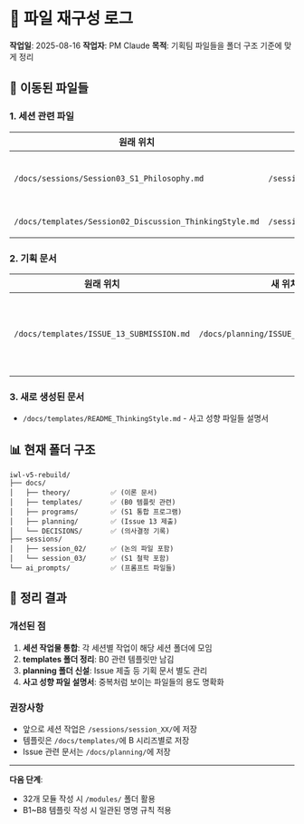 # 📁 파일 재구성 로그

**작업일**: 2025-08-16
**작업자**: PM Claude
**목적**: 기획팀 파일들을 폴더 구조 기준에 맞게 정리

## 🔄 이동된 파일들

### 1. 세션 관련 파일
| 원래 위치 | 새 위치 | 이유 |
|-----------|---------|------|
| `/docs/sessions/Session03_S1_Philosophy.md` | `/sessions/session_03/S1_Philosophy.md` | 세션 작업은 sessions 폴더에 |
| `/docs/templates/Session02_Discussion_ThinkingStyle.md` | `/sessions/session_02/Discussion_ThinkingStyle.md` | 세션 02 논의 내용 |

### 2. 기획 문서
| 원래 위치 | 새 위치 | 이유 |
|-----------|---------|------|
| `/docs/templates/ISSUE_13_SUBMISSION.md` | `/docs/planning/ISSUE_13_SUBMISSION.md` | Issue 제출 문서는 기획 폴더에 |

### 3. 새로 생성된 문서
- `/docs/templates/README_ThinkingStyle.md` - 사고 성향 파일들 설명서

## 📊 현재 폴더 구조

```
iwl-v5-rebuild/
├── docs/
│   ├── theory/          ✅ (이론 문서)
│   ├── templates/       ✅ (B0 템플릿 관련)
│   ├── programs/        ✅ (S1 통합 프로그램)
│   ├── planning/        ✅ (Issue 13 제출)
│   └── DECISIONS/       ✅ (의사결정 기록)
├── sessions/
│   ├── session_02/      ✅ (논의 파일 포함)
│   └── session_03/      ✅ (S1 철학 포함)
└── ai_prompts/          ✅ (프롬프트 파일들)
```

## 🎯 정리 결과

### 개선된 점
1. **세션 작업물 통합**: 각 세션별 작업이 해당 세션 폴더에 모임
2. **templates 폴더 정리**: B0 관련 템플릿만 남김
3. **planning 폴더 신설**: Issue 제출 등 기획 문서 별도 관리
4. **사고 성향 파일 설명서**: 중복처럼 보이는 파일들의 용도 명확화

### 권장사항
- 앞으로 세션 작업은 `/sessions/session_XX/`에 저장
- 템플릿은 `/docs/templates/`에 B 시리즈별로 저장
- Issue 관련 문서는 `/docs/planning/`에 저장

---

**다음 단계**: 
- 32개 모듈 작성 시 `/modules/` 폴더 활용
- B1~B8 템플릿 작성 시 일관된 명명 규칙 적용